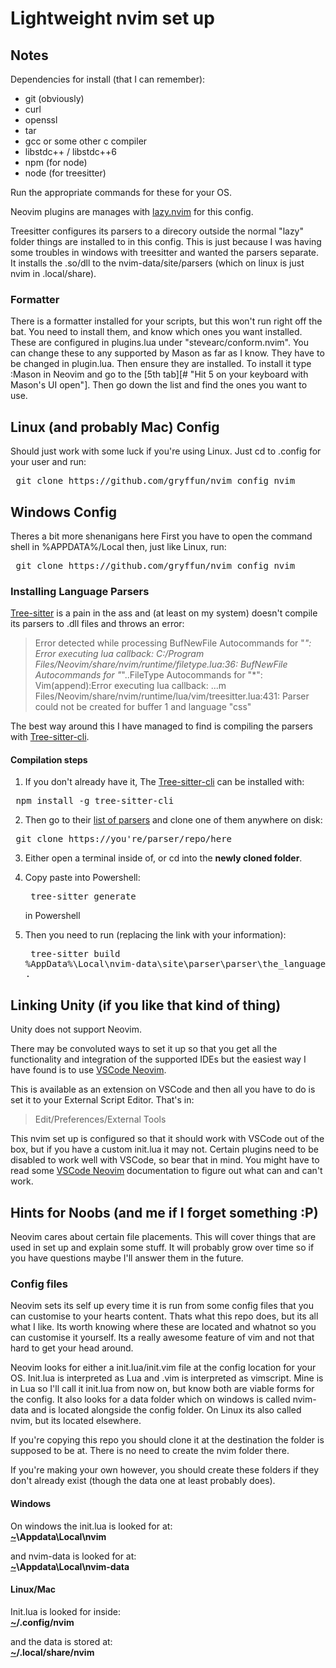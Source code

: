 # Lightweight nvim set up

## Notes
Dependencies for install (that I can remember):
- git (obviously)
- curl
- openssl
- tar
- gcc or some other c compiler
- libstdc++ / libstdc++6
- npm (for node)
- node (for treesitter)

Run the appropriate commands for these for your OS.

Neovim plugins are manages with [lazy.nvim](https://github.com/folke/lazy.nvim) for this config.

Treesitter configures its parsers to a direcory outside the normal "lazy" folder things are installed to in this config. This is just because I was having some troubles in windows with treesitter and wanted the parsers separate. It installs the .so/dll to the nvim-data/site/parsers (which on linux is just nvim in .local/share).

### Formatter
 There is a formatter installed for your scripts, but this won't run right off the bat. You need to install them, and know which ones you want installed. These are configured in plugins.lua under "stevearc/conform.nvim". You can change these to any supported by Mason as far as I know. They have to be changed in plugin.lua. Then ensure they are installed. To install it type :Mason in Neovim and go to the [5th tab][# "Hit 5 on your keyboard with Mason's UI open"]. Then go down the list and find the ones you want to use.


## Linux (and probably Mac) Config

Should just work with some luck if you're using Linux. Just cd to .config for your user and run:
<pre> git clone https://github.com/gryffun/nvim_config nvim </pre>

## Windows Config

Theres a bit more shenanigans here
First you have to open the command shell in %APPDATA%/Local then, just like Linux, run:
<pre> git clone https://github.com/gryffun/nvim_config nvim </pre>


### Installing Language Parsers
[Tree-sitter](https://github.com/nvim-treesitter/nvim-treesitter) is a pain in the ass and (at least on my system) doesn't compile its parsers to .dll files and throws an error:

> Error detected while processing BufNewFile Autocommands for "*":                                                        Error executing lua callback: C:/Program Files/Neovim/share/nvim/runtime/filetype.lua:36: BufNewFile Autocommands for "*"..FileType Autocommands for "*": Vim(append):Error executing lua callback: ...m Files/Neovim/share/nvim/runtime/lua/vim/treesitter.lua:431: Parser could not be created for buffer 1 and language "css"

The best way around this I have managed to find is compiling the parsers with [Tree-sitter-cli](https://github.com/tree-sitter/tree-sitter/blob/master/cli/README.md).
#### Compilation steps
1. If you don't already have it, The [Tree-sitter-cli](https://github.com/tree-sitter/tree-sitter/blob/master/cli/README.md) can be installed with:
<pre> npm install -g tree-sitter-cli </pre>

2. Then go to their [list of parsers](https://github.com/tree-sitter/tree-sitter/wiki/List-of-parsers) and clone one of them anywhere on disk:
<pre> git clone https://you're/parser/repo/here </pre>

3. Either open a terminal inside of, or cd into the **newly cloned folder**.

4. Copy paste into Powershell: <pre> tree-sitter generate </pre> in Powershell

5. Then you need to run (replacing the link with your information): <pre> tree-sitter build %AppData%\Local\nvim-data\site\parser\parser\the_language_name_in_lowecase.dll . </pre>


## Linking Unity (if you like that kind of thing)
Unity does not support Neovim.

There may be convoluted ways to set it up so that you get all the functionality and integration of the supported IDEs but the easiest way I have found is to use [VSCode Neovim](https://github.com/vscode-neovim/vscode-neovim).

This is available as an extension on VSCode and then all you have to do is set it to your External Script Editor. That's in:
> Edit/Preferences/External Tools

This nvim set up is configured so that it should work with VSCode out of the box, but if you have a custom init.lua it may not. Certain plugins need to be disabled to work well with VSCode, so bear that in mind. You might have to read some [VSCode Neovim](https://github.com/vscode-neovim/vscode-neovim) documentation to figure out what can and can't work.


## Hints for Noobs (and me if I forget something :P)
Neovim cares about certain file placements. This will cover things that are used in set up and explain some stuff. It will probably grow over time so if you have questions maybe I'll answer them in the future.

### Config files
Neovim sets its self up every time it is run from some config files that you can customise to your hearts content. Thats what this repo does, but its all what I like. Its worth knowing where these are located and whatnot so you can customise it yourself. Its a really awesome feature of vim and not that hard to get your head around.

Neovim looks for either a init.lua/init.vim file at the config location for your OS. Init.lua is interpreted as Lua and .vim is interpreted as vimscript. Mine is in Lua so I'll call it init.lua from now on, but know both are viable forms for the config. It also looks for a data folder which on windows is called nvim-data and is located alongside the config folder. On Linux its also called nvim, but its located elsewhere.

If you're copying this repo you should clone it at the destination the folder is supposed to be at. There is no need to create the nvim folder there.

If you're making your own however, you should create these folders if they don't already exist (though the data one at least probably does).

#### Windows
On windows the init.lua is looked for at:<br>
**[~](# "Hint: If you didn't know, this is a shorthand for user home. On windows thats C:\Users\YOU!")\Appdata\Local\nvim**

and nvim-data is looked for at:<br>
**[~](# "Hint: If you didn't know, this is a shorthand for user home. On windows thats C:\Users\YOU!")\Appdata\Local\nvim-data**

#### Linux/Mac
Init.lua is looked for inside:<br>
**[~](# "Hint: If you didn't know, this is a shorthand for user home.")/.config/nvim**

and the data is stored at:<br>
**[~](# "Hint: If you didn't know, this is a shorthand for user home.")/.local/share/nvim**

